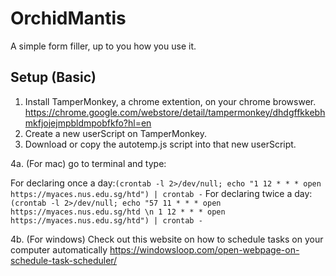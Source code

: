 # OrchidMantis
A simple form filler, up to you how you use it.

## Setup (Basic)
1. Install TamperMonkey, a chrome extention, on your chrome browswer. https://chrome.google.com/webstore/detail/tampermonkey/dhdgffkkebhmkfjojejmpbldmpobfkfo?hl=en
2. Create a new userScript on TamperMonkey.
3. Download or copy the autotemp.js script into that new userScript.

4a. (For mac) go to terminal and type:  

For declaring once a day:```(crontab -l 2>/dev/null; echo "1 12 * * * open https://myaces.nus.edu.sg/htd") | crontab -```
For declaring twice a day:```(crontab -l 2>/dev/null; echo "57 11 * * * open https://myaces.nus.edu.sg/htd \n 1 12 * * * open https://myaces.nus.edu.sg/htd") | crontab -```

4b. (For windows) Check out this website on how to schedule tasks on your computer automatically https://windowsloop.com/open-webpage-on-schedule-task-scheduler/

